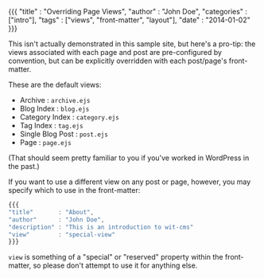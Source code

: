 {{{
"title"      : "Overriding Page Views",
"author"     : "John Doe",
"categories" : ["intro"],
"tags"       : ["views", "front-matter", "layout"],
"date"       : "2014-01-02"
}}}

This isn't actually demonstrated in this sample site, but here's a pro-tip: the
views associated with each page and post are pre-configured by convention, but
can be explicitly overridden with each post/page's front-matter.

These are the default views:

- Archive          : `archive.ejs`
- Blog Index       : `blog.ejs`
- Category Index   : `category.ejs`
- Tag Index        : `tag.ejs`
- Single Blog Post : `post.ejs`
- Page             : `page.ejs`

(That should seem pretty familiar to you if you've worked in WordPress in the past.)

If you want to use a different view on any post or page, however, you may specify which to use in the front-matter:

```javascript
{{{
"title"       : "About",
"author"      : "John Doe",
"description" : "This is an introduction to wit-cms"
"view"        : "special-view"
}}}
```
`view` is something of a "special" or "reserved" property within the
front-matter, so please don't attempt to use it for anything else.
